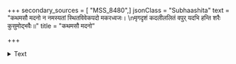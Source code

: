 +++
secondary_sources = [ "MSS_8480",]
jsonClass = "Subhaashita"
text = "कथमसौ मदनो न नमस्यतां स्थितविवेकपदो मकरध्वजः।  \nमृगदृशं कदलीललितं वपुर् यदभि हन्ति शरैः कुसुमोद्भवैः॥"
title = "कथमसौ मदनो"

+++

<details><summary>Text</summary>

कथमसौ मदनो न नमस्यतां स्थितविवेकपदो मकरध्वजः।  
मृगदृशं कदलीललितं वपुर् यदभि हन्ति शरैः कुसुमोद्भवैः॥
</details>
